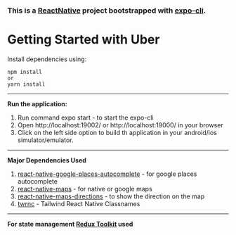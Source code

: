 ### This is a [ReactNative](https://reactnative.dev/) project bootstrapped with [expo-cli](https://docs.expo.dev/get-started/installation/).

# Getting Started with Uber

Install dependencies using:

```
npm install
or
yarn install
```

---

**Run the application:**

1. Run command expo start - to start the expo-cli
2. Open http://localhost:19002/ or http://localhost:19000/ in your browser
3. Click on the left side option to build th application in your android/ios simulator/emulator.

---

**Major Dependencies Used**

1. [react-native-google-places-autocomplete](https://github.com/FaridSafi/react-native-google-places-autocomplete) - for google places autocomplete
2. [react-native-maps](https://github.com/react-native-maps/react-native-maps/blob/master/docs/installation.md) - for native or google maps
3. [react-native-maps-directions](https://github.com/bramus/react-native-maps-directions) - to show the direction on the map
4. [twrnc](https://www.npmjs.com/package/tailwind-react-native-classnames) - Tailwind React Native Classnames

---

**For state management [Redux Toolkit](https://redux-toolkit.js.org/) used**
